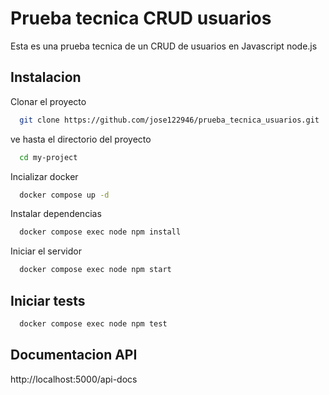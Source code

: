 
# Prueba tecnica CRUD usuarios

Esta es una prueba tecnica de un CRUD de usuarios en Javascript node.js


## Instalacion

Clonar el proyecto

```bash
  git clone https://github.com/jose122946/prueba_tecnica_usuarios.git
```

ve hasta el directorio del proyecto

```bash
  cd my-project
```
Incializar docker

```bash
  docker compose up -d
```

Instalar dependencias

```bash
  docker compose exec node npm install
```

Iniciar el servidor

```bash
  docker compose exec node npm start 
```

    
## Iniciar tests

```bash
  docker compose exec node npm test
```



## Documentacion API
http://localhost:5000/api-docs
